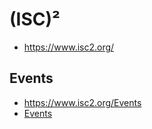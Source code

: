 # (ISC)²

- https://www.isc2.org/

## Events

- https://www.isc2.org/Events
- [Events](events/README.md)
